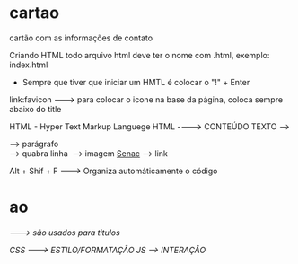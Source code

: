 # cartao
 cartão com as informações de contato

Criando HTML
todo arquivo html deve ter o nome com .html, exemplo:
index.html
- Sempre que tiver que iniciar um HMTL é colocar o "!" + Enter

link:favicon ---> para colocar o icone na base da página, coloca sempre abaixo do title

HTML - Hyper Text Markup Languege
HTML ----> CONTEÚDO
<destacado>TEXTO</destacado>
<comando></comando>
<comando> --> <tag>
<p></p> --> parágrafo
<br> --> quabra linha
<img src-"foto.jpg"> --> imagem
<a href="https://sp.senac.br">Senac</a> --> link

Alt + Shif + F ---> Organiza automáticamente o código

<h1> ao <h6> ---> são usados para titulos

CSS ---> ESTILO/FORMATAÇÃO
JS --> INTERAÇÃO